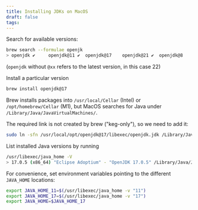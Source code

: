 ```yaml
---
title: Installing JDKs on MacOS
draft: false
tags:
---
```

Search for available versions:
```bash
brew search --formulae openjk
> openjdk ✔     openjdk@11 ✔  openjdk@17    openjdk@21 ✔  openjdk@8
```
(`openjdk` without `@xx` refers to the latest version, in this case 22)

Install a particular version
```bash
brew install openjdk@17
```

Brew installs packages into `/usr/local/Cellar` (Intel) or `/opt/homebrew/Cellar` (M1), but MacOS searches for Java under `/Library/Java/JavaVirtualMachines/`.

The required link is not created by brew ("keg-only"), so we need to add it:
```bash
sudo ln -sfn /usr/local/opt/openjdk@17/libexec/openjdk.jdk /Library/Java/JavaVirtualMachines/openjdk-17.jdk
```

List installed Java versions by running
```bash
/usr/libexec/java_home -V
> 17.0.5 (x86_64) "Eclipse Adoptium" - "OpenJDK 17.0.5" /Library/Java/JavaVirtualMachines/temurin-17.jdk/Contents/Home
```

For convenience, set environment variables pointing to the different `JAVA_HOME` locations:
```bash
export JAVA_HOME_11=$(/usr/libexec/java_home -v "11")
export JAVA_HOME_17=$(/usr/libexec/java_home -v "17")
export JAVA_HOME=$JAVA_HOME_17
```